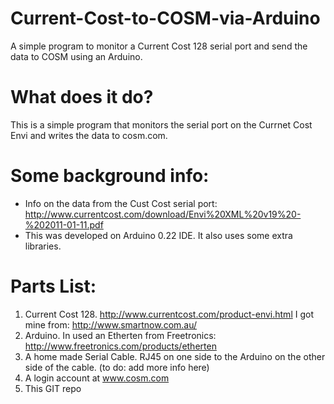 Current-Cost-to-COSM-via-Arduino
================================

A simple program to monitor a Current Cost 128 serial port and send the data to COSM using an Arduino.

What does it do?
================
This is a simple program that monitors the serial port on the Currnet Cost Envi and writes the data to cosm.com.


Some background info:
=====================
* Info on the data from the Cust Cost serial port: http://www.currentcost.com/download/Envi%20XML%20v19%20-%202011-01-11.pdf
* This was developed on Arduino 0.22 IDE. It also uses some extra libraries.

Parts List:
===========
1. Current Cost 128.  http://www.currentcost.com/product-envi.html  I got mine from:  http://www.smartnow.com.au/ 
2. Arduino.  In used an Etherten from Freetronics:  http://www.freetronics.com/products/etherten
3. A home made Serial Cable. RJ45 on one side to the Arduino on the other side of the cable. (to do: add more info here)
4. A login account at www.cosm.com
5. This GIT repo

